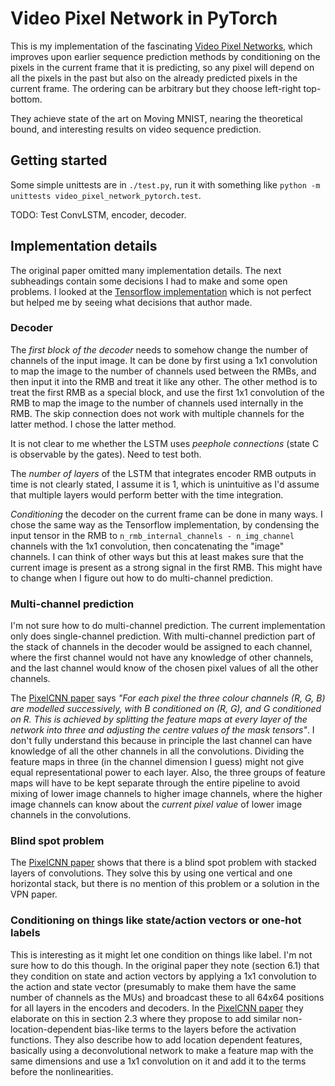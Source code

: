 # Video Pixel Network in PyTorch

This is my implementation of the fascinating [Video Pixel Networks](https://arxiv.org/abs/1610.00527), which improves upon earlier sequence prediction methods by conditioning on the pixels in the current frame that it is predicting, so any pixel will depend on all the pixels in the past but also on the already predicted pixels in the current frame. The ordering can be arbitrary but they choose left-right top-bottom.

They achieve state of the art on Moving MNIST, nearing the theoretical bound, and interesting results on video sequence prediction.

## Getting started

Some simple unittests are in `./test.py`, run it with something like `python -m unittests video_pixel_network_pytorch.test`.

TODO: Test ConvLSTM, encoder, decoder.

## Implementation details

The original paper omitted many implementation details. The next subheadings contain some decisions I had to make and some open problems. I looked at the [Tensorflow implementation](https://github.com/3ammor/Video-Pixel-Networks) which is not perfect but helped me by seeing what decisions that author made.

### Decoder

The *first block of the decoder* needs to somehow change the number of channels of the input image. It can be done by first using a 1x1 convolution to map the image to the number of channels used between the RMBs, and then input it into the RMB and treat it like any other. The other method is to treat the first RMB as a special block, and use the first 1x1 convolution of the RMB to map the image to the number of channels used internally in the RMB. The skip connection does not work with multiple channels for the latter method. I chose the latter method.

It is not clear to me whether the LSTM uses *peephole connections* (state C is observable by the gates). Need to test both.

The *number of layers* of the LSTM that integrates encoder RMB outputs in time is not clearly stated, I assume it is 1, which is unintuitive as I'd assume that multiple layers would perform better with the time integration.

*Conditioning* the decoder on the current frame can be done in many ways. I chose the same way as the Tensorflow implementation, by condensing the input tensor in the RMB to `n_rmb_internal_channels - n_img_channel` channels with the 1x1 convolution, then concatenating the "image" channels. I can think of other ways but this at least makes sure that the current image is present as a strong signal in the first RMB. This might have to change when I figure out how to do multi-channel prediction.

### Multi-channel prediction

I'm not sure how to do multi-channel prediction. The current implementation only does single-channel prediction. With multi-channel prediction part of the stack of channels in the decoder would be assigned to each channel, where the first channel would not have any knowledge of other channels, and the last channel would know of the chosen pixel values of all the other channels.

The [PixelCNN paper](https://arxiv.org/abs/1606.05328) says *"For each pixel the three colour channels (R, G, B) are modelled successively, with B conditioned on (R, G), and G conditioned on R. This is achieved by splitting the feature maps at every layer of the network into three and adjusting the centre values of the mask tensors"*. I don't fully understand this because in principle the last channel can have knowledge of all the other channels in all the convolutions. Dividing the feature maps in three (in the channel dimension I guess) might not give equal representational power to each layer. Also, the three groups of feature maps will have to be kept separate through the entire pipeline to avoid mixing of lower image channels to higher image channels, where the higher image channels can know about the *current pixel value* of lower image channels in the convolutions.

### Blind spot problem

The [PixelCNN paper](https://arxiv.org/abs/1606.05328) shows that there is a blind spot problem with stacked layers of convolutions. They solve this by using one vertical and one horizontal stack, but there is no mention of this problem or a solution in the VPN paper. 

### Conditioning on things like state/action vectors or one-hot labels

This is interesting as it might let one condition on things like label. I'm not sure how to do this though. In the original paper they note (section 6.1) that they condition on state and action vectors by applying a 1x1 convolution to the action and state vector (presumably to make them have the same number of channels as the MUs) and broadcast these to all 64x64 positions for all layers in the encoders and decoders. In the [PixelCNN paper](https://arxiv.org/abs/1606.05328) they elaborate on this in section 2.3 where they propose to add similar non-location-dependent bias-like terms to the layers before the activation functions. They also describe how to add location dependent features, basically using a deconvolutional network to make a feature map with the same dimensions and use a 1x1 convolution on it and add it to the terms before the nonlinearities.
